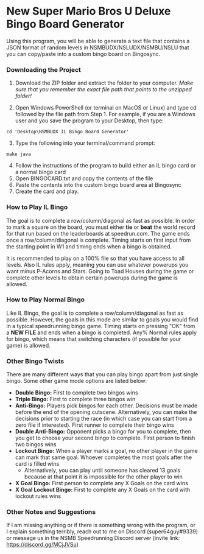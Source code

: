 # New Super Mario Bros U Deluxe Bingo Board Generator

Using this program, you will be able to generate a text file that contains a JSON format of random levels in NSMBUDX/NSLUDX/NSMBU/NSLU that you can copy/paste into a custom bingo board on Bingosync.


### Downloading the Project

1. Download the ZIP folder and extract the folder to your computer. *Make sure that you remember the exact file path that points to the unzipped folder!*

2. Open Windows PowerShell (or terminal on MacOS or Linux) and type cd followed by the file path from Step 1. For example, if you are a Windows user and you save the program to your Desktop, then type:

```
cd 'Desktop\NSMBUDX IL Bingo Board Generator'
```

3. Type the following into your terminal/command prompt:

```
make java
```

4. Follow the instructions of the program to build either an IL bingo card or a normal bingo card
5. Open BINGOCARD.txt and copy the contents of the file
6. Paste the contents into the custom bingo board area at Bingosync
7. Create the card and play.



### How to Play IL Bingo

The goal is to complete a row/column/diagonal as fast as possible. In order to mark a square on the board, you must either **tie** or **beat** the world record for that run based on the leaderboards at speedrun.com. The game ends once a row/column/diagonal is complete. Timing starts on first input from the starting point in W1 and timing ends when a bingo is obtained.

It is recommended to play on a 100% file so that you have access to all levels. Also IL rules apply, meaning you can use whatever powerups you want minus P-Acorns and Stars. Going to Toad Houses during the game or complete other levels to obtain certain powerups during the game is allowed.



### How to Play Normal Bingo

Like IL Bingo, the goal is to complete a row/column/diagonal as fast as possible. However, the goals in this mode are similar to goals you would find in a typical speedrunning bingo game. Timing starts on pressing "OK" from a **NEW FILE** and ends when a bingo is completed. Any% Normal rules apply for bingo, which means that switching characters (if possible for your game) is allowed. 



### Other Bingo Twists

There are many different ways that you can play bingo apart from just single bingo. Some other game mode options are listed below:



* **Double Bingo:** First to complete two bingos wins
* **Triple Bingo:** First to complete three bingos win
* **Anti-Bingo:** Players pick bingos for each other. Decisions must be made before the end of the opening cutscene. Alternatively, you can make the decisions prior to starting the race (in which case you can start from a zero file if interested). First runner to complete their bingo wins
* **Double Anti-Bingo:** Opponent picks a bingo for you to complete, then you get to choose your second bingo to complete. First person to finish two bingos wins
* **Lockout Bingo:** When a player marks a goal, no other player in the game can mark that same goal. Whoever completes the most goals after the card is filled wins
  * Alternatively, you can play until someone has cleared 13 goals because at that point it is impossible for the other player to win
* **X Goal Bingo:** First person to complete any X Goals on the card wins
* **X Goal Lockout Bingo:** First to complete any X Goals on the card with lockout rules wins






### Other Notes and Suggestions

If I am missing anything or if there is something wrong with the program, or I explain something terribly, reach out to me on Discord (super64guy#9339) or message us in the NSMB Speedrunning Discord server (invite link: https://discord.gg/MCjJVSu)